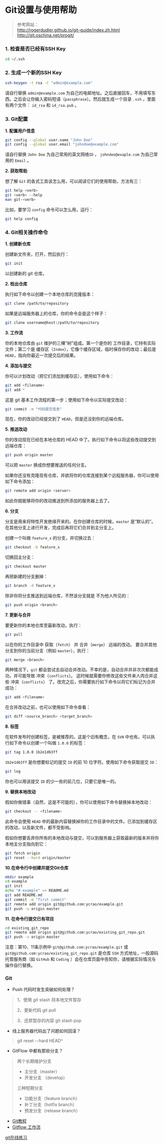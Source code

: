 # Git设置与使用帮助


>    参考网站：  
http://rogerdudler.github.io/git-guide/index.zh.html  
http://git.oschina.net/progit/  

### 1. 检查是否已经有SSH Key

```bash
cd ~/.ssh
```

### 2. 生成一个新的SSH Key

```bash
ssh-keygen -t rsa -C "admin@example.com"
```
请自行替换 `admin@example.com` 为自己的电邮地址。之后直接回车，不用填写东西。之后会让你输入密码短语（`passphrase`）。然后就生成一个目录 `.ssh` ，里面有两个文件： `id_rsa` 和  `id_rsa.pub` 。

### 3. Git配置

**1. 配置用户信息**

```bash
git config --global user.name "John Doe"
git config --global user.email "johndoe@example.com"
```

请自行替换 `John Doe` 为自己常用的英文网络`ID` ， `johndeo@exaple.com` 为自己常用的 `Email` 。

**2. 获取帮助**

想了解 `Git` 的各式工具该怎么用，可以阅读它们的使用帮助，方法有三：

```bash
git help <verb>
git <verb> --help
man git-<verb>
```

比如，要学习 `config` 命令可以怎么用，运行：

```bash
git help config
```

### 4. Git相关操作命令


**1. 创建新仓库**

创建新文件夹，打开，然后执行：

```bash
git init
```

以创建新的 git 仓库。

**2. 检出仓库**

执行如下命令以创建一个本地仓库的克隆版本：

```bash
git clone /path/to/repository 
```

如果是远端服务器上的仓库，你的命令会是这个样子：

```bash
git clone username@host:/path/to/repository
```

**3. 工作流**

你的本地仓库由 `git` 维护的三棵“树”组成。第一个是你的 工作目录，它持有实际文件；第二个是 缓存区（`Index`），它像个缓存区域，临时保存你的改动；最后是 `HEAD`，指向你最近一次提交后的结果。

**4. 添加与提交**

你可以计划改动（把它们添加到缓存区），使用如下命令：

```bash
git add <filename>
git add *
```

这是 git 基本工作流程的第一步；使用如下命令以实际提交改动：

```bash
git commit -m "代码提交信息"
```

现在，你的改动已经提交到了 `HEAD`，但是还没到你的远端仓库。

**5. 推送改动**

你的改动现在已经在本地仓库的 HEAD 中了。执行如下命令以将这些改动提交到远端仓库：

```bash
git push origin master
```

可以把 `master` 换成你想要推送的任何分支。 

如果你还没有克隆现有仓库，并欲将你的仓库连接到某个远程服务器，你可以使用如下命令添加：

```bash
git remote add origin <server>
```

如此你就能够将你的改动推送到所添加的服务器上去了。

**6. 分支**

分支是用来将特性开发绝缘开来的。在你创建仓库的时候，`master` 是“默认的”。在其他分支上进行开发，完成后再将它们合并到主分支上。

创建一个叫做 `feature_x` 的分支，并切换过去：

```bash
git checkout -b feature_x
```

切换回主分支：

```bash
git checkout master
```

再把新建的分支删掉：

```bash
git branch -d feature_x
```

除非你将分支推送到远端仓库，不然该分支就是 不为他人所见的：

```bash
git push origin <branch>
```

**7. 更新与合并**

要更新你的本地仓库至最新改动，执行：

```bash
git pull
```

以在你的工作目录中 获取（`fetch`） 并 合并（`merge`） 远端的改动。
要合并其他分支到你的当前分支（例如 `master`），执行：

```bash
git merge <branch>
```

两种情况下，`git` 都会尝试去自动合并改动。不幸的是，自动合并并非次次都能成功，并可能导致 冲突（`conflicts`）。 这时候就需要你修改这些文件来人肉合并这些 冲突（`conflicts`） 了。改完之后，你需要执行如下命令以将它们标记为合并成功：

```bash
git add <filename>
```
在合并改动之前，也可以使用如下命令查看：

```bash
git diff <source_branch> <target_branch>
```

**8. 标签**

在软件发布时创建标签，是被推荐的。这是个旧有概念，在 `SVN` 中也有。可以执行如下命令以创建一个叫做 `1.0.0` 的标签：

```bash
git tag 1.0.0 1b2e1d63ff
```

`1b2e1d63ff` 是你想要标记的提交 `ID` 的前 10 位字符。使用如下命令获取提交 `ID`：

```bash
git log
```
你也可以用该提交 `ID` 的少一些的前几位，只要它是唯一的。

**9. 替换本地改动**

假如你做错事（自然，这是不可能的），你可以使用如下命令替换掉本地改动：

```bash
git checkout -- <filename>
```

此命令会使用 `HEAD` 中的最新内容替换掉你的工作目录中的文件。已添加到缓存区的改动，以及新文件，都不受影响。

假如你想要丢弃你所有的本地改动与提交，可以到服务器上获取最新的版本并将你本地主分支指向到它：

```bash
git fetch origin
git reset --hard origin/master
```

**10.在命令行中创建并提交Git仓库**

```bash
mkdir example
cd example
git init
echo "# example" >> README.md
git add README.md
git commit -m "first commit"
git remote add origin git@github.com:ycrao/example.git
git push -u origin master
```

**11. 在命令行提交已有项目**

```bash
cd existing_git_repo
git remote add origin git@github.com:ycrao/existing_git_repo.git
git push -u origin master
```

注意：第10、11条示例中 `git@github.com:ycrao/example.git` 或 `git@github.com:ycrao/existing_git_repo.git` 是仓库 `SSH` 方式地址，一般源码托管服务商（如 `GitHub` 和 `Coding` ）会在仓库页面中告知你，请根据实际情况与操作自行替换。

### Git

- Push 代码时发生突破如何处理？

> 1、使用 git stash 将本地文件暂存
>
> 2、更新代码 git pull
>
> 3、还原暂存的内容 git stash pop

- 线上服务器代码出了问题如何回滚？

> git reset --hard HEAD^

- GitFlow 中都有那些分支？

> 两个长期维护分支
>
> - 主分支（master）
> - 开发分支 （develop）
>
> 三种短期分支
>
> - 功能分支（feature branch）
> - 补丁分支（hotfix branch）
> - 预发分支（release branch）



- [Git教程](https://www.liaoxuefeng.com/wiki/0013739516305929606dd18361248578c67b8067c8c017b000)
- [Gitflow 工作流](https://laravel-china.org/articles/6318/gitflow-workflow)

[git在线练习](https://learngitbranching.js.org/?locale=zh_CN)